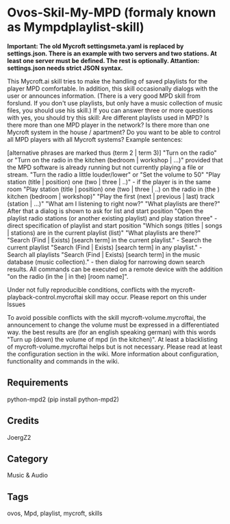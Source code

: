 # Ovos-Skil-My-MPD (formaly known as Mympdplaylist-skill)

**Important: The old Mycroft settingsmeta.yaml is replaced by settings.json. There is an example with two servers and two stations. At least one server must be defined. The rest is optionally. Attantion: settings.json needs strict JSON syntax.**

This Mycroft.ai skill tries to make the handling of saved playlists for the player MPD comfortable. In addition, this skill occasionally dialogs with the user or announces information. (There is a very good MPD skill from forslund. If you don't use playlists, but only have a music collection of music files, you should use his skill.) If you can answer three or more questions with yes, you should try this skill:
Are different playlists used in MPD?
Is there more than one MPD player in the network?
Is there more than one Mycroft system in the house / apartment?
Do you want to be able to control all MPD players with all Mycroft systems?
Example sentences:

[alternative phrases are marked thus (term 2 | term 3)] "Turn on the radio" or "Turn on the radio in the kitchen (bedroom | workshop | …)" provided that the MPD software is already running but not currently playing a file or stream.
"Turn the radio a little louder/lower" or "Set the volume to 50"
"Play station (title | position) one (two | three | ..)" - if the player is in the same room
"Play station (title | position) one (two | three | ..) on the radio in (the ) kitchen (bedroom | workshop)"
"Play the first (next | previous | last) track (station | ...)"
"What am I listening to right now?"
"What playlists are there?" After that a dialog is shown to ask for list and start position
"Open the playlist radio stations (or another existing playlist) and play station three" - direct specification of playlist and start position
"Which songs (titles | songs | stations) are in the current playlist (list)"
"What playlists are there?"
"Search (Find | Exists) [search term] in the current playlist." - Search the current playlist
"Search (Find | Exists) [search term] in any playlist." - Search all playlists
"Search (Find | Exists) [search term] in the music database (music collection)." - then dialog for narrowing down search results.
All commands can be executed on a remote device with the addition "on the radio (in the | in the) [room name]".

Under not fully reproducible conditions, conflicts with the mycroft-playback-control.mycroftai skill may occur. Please report on this under Issues

To avoid possible conflicts with the skill mycroft-volume.mycroftai, the announcement to change the volume must be expressed in a differentiated way. the best results are (for an english speaking german) with this words "Turn up (down) the volume of mpd (in the kitchen)". At least a blacklisting of mycroft-volume.mycroftai helps but is not necessary.
Please read at least the configuration section in the wiki.
More information about configuration, functionality and commands in the wiki.

## Requirements

python-mpd2 (pip install python-mpd2)

## Credits

JoergZ2

## Category

Music & Audio

## Tags

ovos, Mpd, playlist, mycroft, skills

